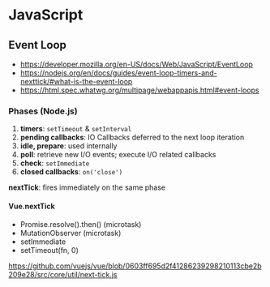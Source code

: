 # JavaScript

## Event Loop

- https://developer.mozilla.org/en-US/docs/Web/JavaScript/EventLoop
- https://nodejs.org/en/docs/guides/event-loop-timers-and-nexttick/#what-is-the-event-loop
- https://html.spec.whatwg.org/multipage/webappapis.html#event-loops

### Phases (Node.js)

1. **timers**: `setTimeout` & `setInterval`
2. **pending callbacks**: IO Callbacks deferred to the next loop iteration
3. **idle, prepare**: used internally
4. **poll**: retrieve new I/O events; execute I/O related callbacks
5. **check**: `setImmediate`
6. **closed callbacks**: `on('close')`

**nextTick**: fires immediately on the same phase

#### Vue.nextTick

- Promise.resolve().then() (microtask)
- MutationObserver (microtask)
- setImmediate
- setTimeout(fn, 0)

https://github.com/vuejs/vue/blob/0603ff695d2f41286239298210113cbe2b209e28/src/core/util/next-tick.js
